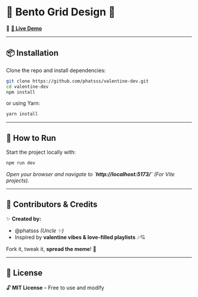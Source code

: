 # 🎵 **Bento Grid Design 💖**

🚀 **[🌟 Live Demo](https://phatsss.github.io/valentine-dev/)**

---

## 📦 **Installation**

Clone the repo and install dependencies:

```sh
git clone https://github.com/phatsss/valentine-dev.git
cd valentine-dev
npm install
```

or using Yarn:

```sh
yarn install
```

---

## 🌈 **How to Run**

Start the project locally with:

```sh
npm run dev
```

_Open your browser and navigate to **\`http://localhost:5173/\`** (For Vite projects)._

---

## 🥂 **Contributors & Credits**

✨ **Created by:**

- @phatsss _(Uncle ✨)_
- Inspired by **valentine vibes & love-filled playlists** 🎶💘

Fork it, tweak it, **spread the meme**! 🚀

---

## 📜 **License**

🔓 **MIT License** – Free to use and modify
